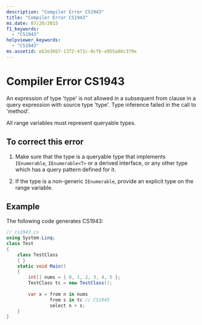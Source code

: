 ```yaml
---
description: "Compiler Error CS1943"
title: "Compiler Error CS1943"
ms.date: 07/20/2015
f1_keywords: 
  - "CS1943"
helpviewer_keywords: 
  - "CS1943"
ms.assetid: eb3e36b7-1372-471c-8cfb-a955a86c379e
---
```

# Compiler Error CS1943
An expression of type 'type' is not allowed in a subsequent from clause in a query expression with source type 'type'. Type inference failed in the call to 'method'.  
  
 All range variables must represent queryable types.  
  
## To correct this error  
  
1. Make sure that the type is a queryable type that implements `IEnumerable`, `IEnumerable<T>` or a derived interface, or any other type which has a query pattern defined for it.  
  
2. If the type is a non-generic `IEnumerable`, provide an explicit type on the range variable.  
  
## Example  
 The following code generates CS1943:  
  
```csharp  
// cs1943.cs  
using System.Linq;  
class Test  
{  
    class TestClass  
    { }  
    static void Main()  
    {  
        int[] nums = { 0, 1, 2, 3, 4, 5 };  
        TestClass tc = new TestClass();  
  
        var x = from n in nums  
                from s in tc // CS1943  
                select n + s;  
    }  
}  
```
